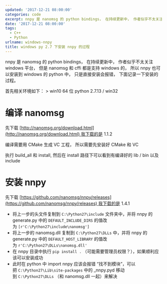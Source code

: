 ```yaml
---
updated: '2017-12-21 08:00:00'
categories: code
excerpt: nnpy 是 nanomsg 的 python bindings， 在持续更新中， 作者似乎不太关注 windows 平台， 但是 nanomsg 和 cffi 都是支持 windows 的， 所以 nnpy 也可以安装到 windows 的 python 中， 只是直接安装会报错， 下面记录一下安装的过程。
date: '2017-12-21 08:00:00'
tags:
  - C++
  - Python
urlname: windows-nnpy
title: windows py 2.7 下安装 nnpy 的过程
---
```


nnpy 是 nanomsg 的 python bindings， 在持续更新中， 作者似乎不太关注 windows 平台， 但是 nanomsg 和 cffi 都是支持 windows 的， 所以 nnpy 也可以安装到 windows 的 python 中， 只是直接安装会报错， 下面记录一下安装的过程。


首先相关环境如下： > win10 64 位 python 2.7.13 / win32


# 编译 nanomsg


先下载 [http://nanomsg.org/download.html](http://nanomsg.org/download.html) 我下载的是 1.1.2


编译需要用 CMake 生成 VC 工程， 所以需要先安装好 CMake 和 VC


执行 build_all 和 install, 然后在 install 路径下可以看到有编译好的 lib / bin 以及 include


# 安装 nnpy


先下载 [https://github.com/nanomsg/nnpy/releases](https://github.com/nanomsg/nnpy/releases) 我下载的是 1.4.1

- 将上一步的头文件复制到 `C:\Python27\include` 文件夹中，并将 nnpy 的 generate.py 中的 `DEFAULT_INCLUDE_DIRS` 的值改为 `[r'C:\Python27\include\nanomsg']`
- 将上一步的 nanomsg.dll 复制到 `C:\Python27\DLLs` 中，并将 nnpy 的 generate.py 中的 `DEFAULT_HOST_LIBRARY` 的值改为 `r'C:\Python27\DLLs\nanomsg.dll'`
- 在 nnpy 目录中执行 `pip install .` （可能需要管理员权限？），如果顺利应该可以安装成功
- 此时在 python 中 import nnpy 应该会报错 “找不到模块”，可以把 `C:\Python27\Lib\site-packages` 中的 _nnpy.pyd 移动到 `C:\Python27\DLLs` （和 nanomsg.dll 一起）来解决
